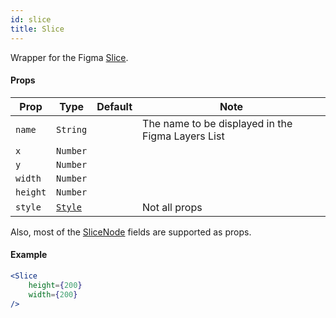 ```yaml
---
id: slice
title: Slice
---
```


Wrapper for the Figma [Slice](https://www.figma.com/plugin-docs/api/SliceNode/).

#### Props

| Prop       | Type     | Default | Note                                              |
| ---------- | -------- | ------- | ------------------------------------------------- |
| `name`     | `String` |         | The name to be displayed in the Figma Layers List |
| `x` | `Number` |  |  |
| `y` | `Number` |  |  |
| `width` | `Number` |  |  |
| `height` | `Number` |  |  |
| `style`    | [`Style`](/docs/styling)   |  | Not all props |

Also, most of the [SliceNode](https://www.figma.com/plugin-docs/api/SliceNode/) fields are supported as props.

#### Example

```jsx
<Slice
    height={200}
    width={200}
/>
```
